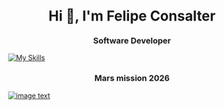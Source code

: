 <h1 align="center">Hi 👋, I'm Felipe Consalter</h1>
<h3 align="center">Software Developer</h3>


 
[![My Skills](https://skillicons.dev/icons?i=js,html,css,wasm,docker,figma,github,mongodb,nodejs)](https://skillicons.dev)

<h3 align="center">Mars mission 2026</h3>

[![image text](https://skillicons.dev/icons?i=rocket)](https://mars.nasa.gov/layout/embed/send-your-name/future/certificate/?cn=167893859957)


